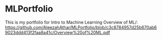 # MLPortfolio
This is my portfolio for Intro to Machine Learning 
Overview of ML/: https://github.com/AleezahAthar/MLPortfolio/blob/c3c8784957d25b670ab69023ddd413f2faa8a41c/Overview%20of%20ML.pdf

